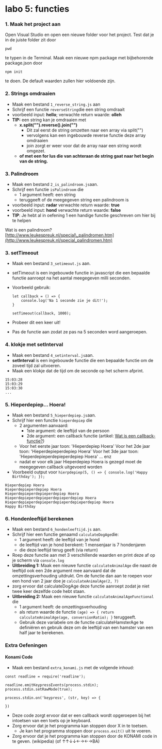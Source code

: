 # labo 5: functies

### 1. Maak het project aan

Open Visual Studio en open een nieuwe folder voor het project. Test dat je in de juiste folder zit door 

```text
pwd
```

te typen in de Terminal. Maak een nieuwe npm package met bijbehorende package.json door 

```text
npm init
```

te doen. De default waarden zullen hier voldoende zijn.

### 2. Strings omdraaien

* Maak een bestand `1_reverse_string.js` aan 
* Schrijf een functie `reverseString`die een string omdraait
* voorbeeld input:  **hello**; verwachte return waarde: **olleh**
* **TIP:** een string kan je omdraaien met 
  * **x.split\(""\).reverse\(\).join\(""\)**
    * Dit zal eerst de string omzetten naar een array via split\(""\)
    * vervolgens kan een ingebouwde reverse functie deze array omdraaien
    * join zorgt er weer voor dat de array naar een string wordt omgezet.
  * **of met een for lus die van achteraan de string gaat naar het begin van de string.**

### 3. Palindroom

* Maak een bestand `2_is_palindroom.js`aan.
* Schrijf een functie `isPalindroom` die 
  * 1 argument heeft: een string
  * teruggeeft of de meegegeven string een palindroom is
* voorbeeld input: **radar** verwachte return waarde: **true**
* voorbeeld input: **hond** verwachte return waarde: **false**
* **TIP**: Je hebt al in oefening 1 een handige functie geschreven om hier bij te helpen

Wat is een palindroom? [http://www.leukespreuk.nl/special\_palindromen.htm](http://www.leukespreuk.nl/special_palindromen.htm)

### 3. **setTimeout**

* Maak een bestand `3_setimeout.js` aan.
* setTimeout is een ingebouwde functie in javascript die een bepaalde functie aanroept na het aantal meegegeven milli seconden.
* Voorbeeld gebruik:

  ```text
  let callback = () => {
      console.log('Na 1 seconde zie je dit!');
  }

  setTimeout(callback, 1000);
  ```

* Probeer dit een keer uit!
* Pas de functie aan zodat ze pas na 5 seconden word aangeroepen.

### 4. klokje met setInterval

* Maak een bestand `4_setinterval.js`aan.
* **setInterval** is een ingebouwde functie die een bepaalde functie om de zoveel tijd zal uitvoeren.
* Maak een klokje dat de tijd om de seconde op het scherm afprint.

```text
15:03:28
15:03:29
15:03:30
...
```

### 5. Hieperdepiep... Hoera!

* Maak een bestand `5_hieperdepiep.js`aan.
* Schrijf hier een functie `hieperdepiep` die
  * 2 argumenten aanvaard:
    * 1ste argument: de leeftijd van de persoon
    * 2de argument: een callback functie  \(artikel: [Wat is een callback-functie?](https://codeburst.io/javascript-what-the-heck-is-a-callback-aba4da2deced)\)
  * Voor het eerste jaar toon: 'Hieperdepiep Hoera' Voor het 2de jaar toon: 'Hieperdepieperdepiep Hoera' Voor het 3de jaar toon: 'Hieperdepieperdepieperdepiep Hoera' ... enz
  * nadat er voor elk jaar Hieperdepiep Hoera is gezegd moet de meegegeven callback uitgevoerd worden
* Voorbeeld output voor `hierpdepiep(5, () => { console.log('Happy Birthday'); });`

```text
Hieperdepiep Hoera
Hieperdepieperdepiep Hoera
Hieperdepieperdepieperdepiep Hoera
Hieperdepieperdepieperdepieperdepiep Hoera
Hieperdepieperdepieperdepieperdepieperdepiep Hoera
Happy Birthday
```

### 6. Hondenleeftijd berekenen

* Maak een bestand `6_hondenleeftijd.js` aan.
* Schrijf hier een functie genaamd `calculateDogAge`die:
  * 1 argument heeft: de leeftijd van je hond
  * de leeftijd van je hond berekent: 1 mensenjaar is 7 hondenjaren
  * die deze leeftijd terug geeft \(via return\)
* Roep deze functie aan met 3 verschillende waarden en print deze af op je scherm via `console.log` 
* **Uitbreiding 1:** Maak een nieuwe functie `calculateAnimalAge` die naast de leeftijd ook een 2de argument mee aanvaard dat de omzettingsverhouding uitdrukt. Om de functie dan aan te roepen voor een hond van 2 jaar doe je `calculateAnimalAge(2, 7)`
* zorg ervoor dat  calculateDogAge deze functie aanroept zodat je niet twee keer dezelfde code hebt staan.
* **Uitbreiding 2:** Maak een nieuwe functie `calculateAnimalAgeFunctional` die 
  * 1 argument heeft: de omzettingsverhouding
  * als return waarde de functie `(age) => { return calculateAnimalAge(age, conversionRatio); }`  teruggeeft.
  * Gebruik deze variabele om de functie calculateHamsterAge te definiëren en gebruik deze om de leeftijd van een hamster van een half jaar te berekenen.

### Extra Oefeningen

#### Konami Code

* Maak een bestand `extra_konami.js` met de volgende inhoud: 

```text
const readline = require('readline');

readline.emitKeypressEvents(process.stdin);
process.stdin.setRawMode(true);

process.stdin.on('keypress', (str, key) => {
    
})
```

* Deze code zorgt ervoor dat er een callback wordt opgeroepen bij het intoetsen van een toets op je keyboard. 
* Zorg ervoor dat je het programma kan stoppen door X in te toetsen.
  * Je kan het programma stoppen door `process.exit()` uit te voeren. 
* Zorg ervoor dat je het programma kan stoppen door de KONAMI code in te geven.  \(wikipedia\) \(of ↑↑↓↓←→←→BA\)

